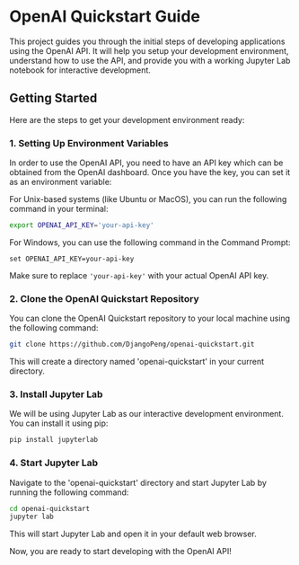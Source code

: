# OpenAI Quickstart Guide

This project guides you through the initial steps of developing applications using the OpenAI API. It will help you setup your development environment, understand how to use the API, and provide you with a working Jupyter Lab notebook for interactive development.

## Getting Started

Here are the steps to get your development environment ready:

### 1. Setting Up Environment Variables

In order to use the OpenAI API, you need to have an API key which can be obtained from the OpenAI dashboard. Once you have the key, you can set it as an environment variable:

For Unix-based systems (like Ubuntu or MacOS), you can run the following command in your terminal:

```bash
export OPENAI_API_KEY='your-api-key'
```

For Windows, you can use the following command in the Command Prompt:

```
set OPENAI_API_KEY=your-api-key
```

Make sure to replace `'your-api-key'` with your actual OpenAI API key.

### 2. Clone the OpenAI Quickstart Repository

You can clone the OpenAI Quickstart repository to your local machine using the following command:

```bash
git clone https://github.com/DjangoPeng/openai-quickstart.git
```

This will create a directory named 'openai-quickstart' in your current directory.

### 3. Install Jupyter Lab

We will be using Jupyter Lab as our interactive development environment. You can install it using pip:

```bash
pip install jupyterlab
```

### 4. Start Jupyter Lab

Navigate to the 'openai-quickstart' directory and start Jupyter Lab by running the following command:

```bash
cd openai-quickstart
jupyter lab
```

This will start Jupyter Lab and open it in your default web browser.

Now, you are ready to start developing with the OpenAI API!
